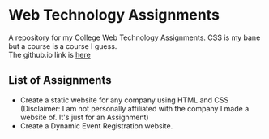 # Web Technology Assignments
A repository for my College Web Technology Assignments. CSS is my bane but a course is a course I guess.  
The github.io link is [here](https://vspecky.github.io/WTAssignments/index.html)

## List of Assignments
- Create a static website for any company using HTML and CSS (Disclaimer: I am not personally affiliated with the company I made a website of. It's just for an Assignment)  
- Create a Dynamic Event Registration website.